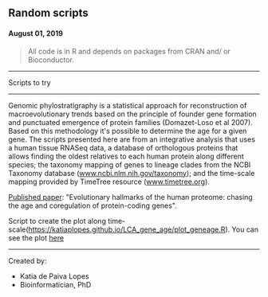 ## Random scripts
#### August 01, 2019

> All code is in R and depends on packages from CRAN and/ or Bioconductor.

*******************************
Scripts to try
*******************************

Genomic phylostratigraphy is a statistical approach for reconstruction of macroevolutionary trends based on the principle of founder gene formation and punctuated emergence of protein families (Domazet-Loso et al 2007). Based on this methodology it's possible to determine the age for a given gene. The scripts presented here are from an integrative analysis that uses a human tissue RNASeq data, a database of orthologous proteins that allows finding the oldest relatives to each human protein along different species; the taxonomy mapping of genes to lineage clades from the NCBI Taxonomy database (www.ncbi.nlm.nih.gov/taxonomy); and the time-scale mapping provided by TimeTree resource (www.timetree.org). 

[Published paper](https://bmcgenomics.biomedcentral.com/articles/10.1186/s12864-016-3062-y): "Evolutionary hallmarks of the human proteome: chasing the age and coregulation of protein-coding genes". 

Script to create the plot along time-scale(https://katiaplopes.github.io/LCA_gene_age/plot_geneage.R). You can see the plot [here](https://katiaplopes.github.io/LCA_gene_age/geneage_plot_cumulative.pdf) 

*******************************
Created by:
 - Katia de Paiva Lopes
 - Bioinformatician, PhD

